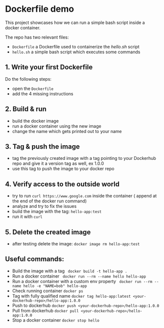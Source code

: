 # Dockerfile demo

This project showcases how we can run a simple bash script inside a docker container.

The repo has two relevant files:
- ```Dockerfile``` a Dockerfile used to containerize the _hello.sh_ script
- ```hello.sh``` a simple bash script which executes some commands

## 1. Write your first Dockerfile

Do the following steps:
- open the ``Dockerfile``
- add the 4 missing instructions

## 2. Build & run

- build the docker image
- run a docker container using the new image
- change the name which gets printed out to your name

## 3. Tag & push the image

- tag the previously created image with a tag pointing to your Dockerhub repo and give it a version tag as well, ex 1.0.0
- use this tag to push the image to your docker repo

## 4. Verify access to the outside world

- try to run ```curl https://www.google.com``` inside the container ( append at the end of the docker run command)
- analyze and try to fix the issues
- build the image with the tag: ```hello-app:test``` 
- run it with ```curl```

## 5. Delete the created image

- after testing delete the image: ```docker image rm hello-app:test ```

## Useful commands:

- Build the image with a tag ``` docker build -t hello-app .```
- Run a docker container ``` docker run --rm --name hello hello-app```
- Run a docker container with a custom env property ``` docker run --rm --name hello -e "NAME=bob" hello-app```
- Check running container ```docker ps```
- Tag with fully qualified name ```docker tag hello-app:latest <your-dockerhub-repo>/hello-app:1.0.0```
- Push to dockerhub ```docker push <your-dockerhub-repo>/hello-app:1.0.0```
- Pull from dockerhub ```docker pull <your-dockerhub-repo>/hello-app:1.0.0```
- Stop a docker container ```docker stop hello```